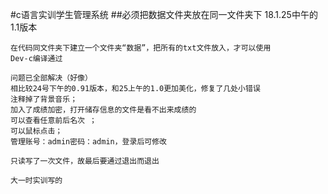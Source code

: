 #c语言实训学生管理系统
##必须把数据文件夹放在同一文件夹下
	18.1.25中午的1.1版本 
	
	在代码同文件夹下建立一个文件夹“数据”，把所有的txt文件放入，才可以使用
	Dev-c编译通过
	
	问题已全部解决（好像） 
	相比较24号下午的0.91版本，和25上午的1.0更加美化，修复了几处小错误 
	注释掉了背景音乐； 
	加入了成绩加密，打开储存信息的文件是看不出来成绩的
	可以查看任意前后名次 ；
	可以鼠标点击；
	管理账号：admin密码：admin，登录后可修改 
	
	只读写了一次文件，故最后要通过退出而退出 
	
	大一时实训写的